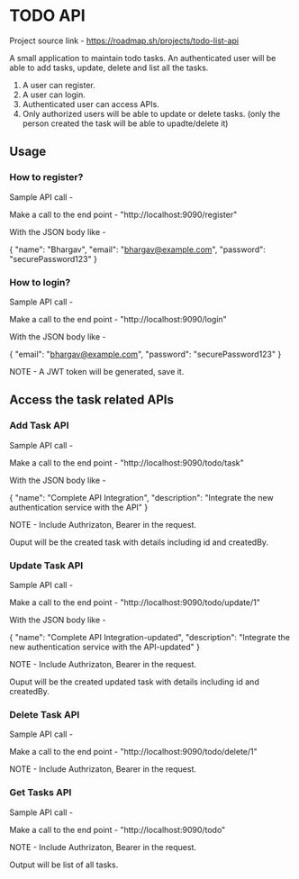 # TODO API

Project source link - https://roadmap.sh/projects/todo-list-api

A small application to maintain todo tasks. An authenticated user will be able to add tasks, update, delete and list all the tasks.

1. A user can register.
2. A user can login.
3. Authenticated user can access APIs.
4. Only authorized users will be able to update or delete tasks. (only the person created the task will be able to upadte/delete it)


## Usage

### How to register?

Sample API call - 

Make a call to the end point - "http://localhost:9090/register" 

With the JSON body like - 

{
"name": "Bhargav",
"email": "bhargav@example.com",
"password": "securePassword123"
}

### How to login?

Sample API call -

Make a call to the end point - "http://localhost:9090/login"

With the JSON body like -

{
"email": "bhargav@example.com",
"password": "securePassword123"
}

NOTE - A JWT token will be generated, save it.

## Access the task related APIs


### Add Task API

Sample API call -

Make a call to the end point - "http://localhost:9090/todo/task"

With the JSON body like -

{
"name": "Complete API Integration",
"description": "Integrate the new authentication service with the API"
}


NOTE -  Include Authrizaton, Bearer <token> in the request.

Ouput will be the created task with details including id and createdBy.

### Update Task API

Sample API call -

Make a call to the end point - "http://localhost:9090/todo/update/1"

With the JSON body like -

{
"name": "Complete API Integration-updated",
"description": "Integrate the new authentication service with the API-updated"
}

NOTE -  Include Authrizaton, Bearer <token> in the request.

Ouput will be the created updated task with details including id and createdBy.

### Delete Task API

Sample API call -

Make a call to the end point - "http://localhost:9090/todo/delete/1"

NOTE -  Include Authrizaton, Bearer <token> in the request.

### Get Tasks API

Sample API call -

Make a call to the end point - "http://localhost:9090/todo"

NOTE -  Include Authrizaton, Bearer <token> in the request.

Output will be list of all tasks.
